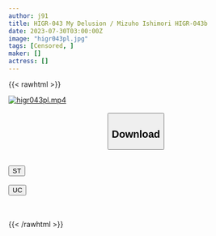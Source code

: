 ```yaml
---
author: j91
title: HIGR-043 My Delusion / Mizuho Ishimori HIGR-043b
date: 2023-07-30T03:00:00Z
image: "higr043pl.jpg"
tags: [Censored, ]
maker: []
actress: []
---
```



{{< rawhtml >}}

<div class="video" data-videoid="rJvd03DlvJsbzX8">
    <a href="javascript:;">
        <img src="https://my.j91.asia/posts/higr043pl/higr043pl.jpg" width="WIDTH" height="HEIGHT" alt="higr043pl.mp4" loading="lazy">
    </a>
</div>

<script type="text/javascript" src="https://j91.asia/asset/on-demand-st.js"></script>

<br>
  <link rel="stylesheet" href="https://j91.asia/asset/bs5.css">
  
  <center>
  <button class="btn btn-primary" type="button" data-bs-toggle="collapse" data-bs-target=".multi-collapse" aria-expanded="false" aria-controls="multiCollapseExample1 multiCollapseExample2"><h2>Download</h2></button></center>
</p>
<div class="row">
  <div class="col">
    <div class="collapse multi-collapse" id="multiCollapseExample1">
      <div class="card card-body">
	      	      <br>
<div class="buttons">  
<a href="https://streamtape.to/v/rJvd03DlvJsbzX8"><button class="btn-hover color-3"><i class="fa fa-download"></i> ST</button></a></div>
    </div>
  </div>
</div>
  <div class="col">
    <div class="collapse multi-collapse" id="multiCollapseExample2">
      <div class="card card-body">
	      <br>
<div class="buttons">
    <a href="https://userscloud.com/p7pifjbpl209"><button class="btn-hover color-9"><i class="fa fa-download"></i> UC</button></a></div>
<br><br>
      </div>
    </div>
  </div>
</div>

{{< /rawhtml >}}